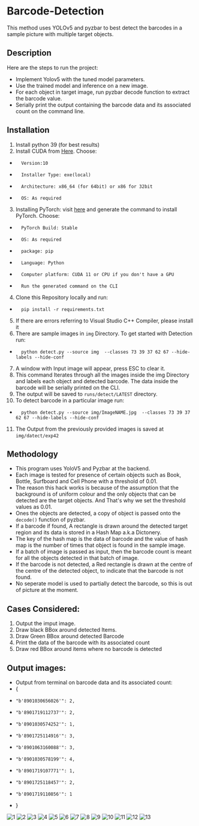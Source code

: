 # Barcode-Detection
This method uses YOLOv5 and pyzbar to best detect the barcodes in a sample picture with multiple target objects.

## Description
Here are the steps to run the project:
- Implement Yolov5 with the tuned model parameters.
- Use the trained model and inference on a new image.
- For each object in target image, run pyzbar decode function to extract the barcode value.
- Serially print the output containing the barcode data and its associated count on the command line.

## Installation

1. Install python 39 (for best results)
2. Install CUDA from [Here](https://developer.nvidia.com/cuda-downloads). Choose:
- 		Version:10
- 		Installer Type: exe(local)
- 		Architecture: x86_64 (for 64bit) or x86 for 32bit
- 		OS: As required
3. Installing PyTorch: visit [here](https://pytorch.org/get-started/locally/) and generate the command to install PyTorch. Choose:
- 		PyTorch Build: Stable
- 		OS: As required
- 		package: pip
- 		Language: Python
- 		Computer platform: CUDA 11 or CPU if you don't have a GPU
- 		Run the generated command on the CLI
4. Clone this Repository locally and run:
- 		pip install -r requirements.txt
5. If there are errors referring to Visual Studio C++ Compiler, please install it 
6. There are sample images in `img` Directory. To get started with Detection run: 
- 		python detect.py --source img  --classes 73 39 37 62 67 --hide-labels --hide-conf
7. A window with Input image will appear, press ESC to clear it.
8. This command Iterates through all the images inside the img Directory and labels each object and detected barcode. The data inside the barcode will be serially printed on the CLI.
9. The output will be saved to `runs/detect/LATEST` directory.
10. To detect barcode in a particular image run:
- 		python detect.py --source img/ImageNAME.jpg  --classes 73 39 37 62 67 --hide-labels --hide-conf

11. The Output from the previously provided images is saved at `img/datect/exp42`
## Methodology
- This program uses YoloV5 and Pyzbar at the backend.
- Each image is tested for presence of certain objects such as Book, Bottle, Surfboard and Cell Phone with a threshold of 0.01.
- The reason this hack works is because of the assumption that the background is of uniform colour and the only objects that can be detected are the target objects. And That's why we set the threshold values as 0.01.
- Ones the objects are detected, a copy of object is passed onto the `decode()` function of pyzbar.
- If a barcode if found, A rectangle is drawn around the detected target region and  its data is stored in a Hash Map a.k.a Dictonery.
- The key of the hash map is the data of barcode and the value of hash map is the number of times that object is found in the sample image.
- If a batch of image is passed as input, then the barcode count is meant for all the objects detected in that batch of image.
- If the barcode is not detected, a Red rectangle is drawn at the centre of the centre of the detected object, to indicate that the barcode is not found.
- No seperate model is used to partially detect the barcode, so this is out of picture at the moment. 

## Cases Considered:
1. Output the imput image.
2. Draw black BBox around detected Items.
3. Draw Green BBox around detected Barcode
4. Print the data of the barcode with its associated count
5. Draw red BBox around items where no barcode is detected
## Output images:
- Output from terminal on barcode data and its associated count:
- {
-     "b'8901030656026'": 2,
-     "b'8901719112737'": 2,
-     "b'8901030574252'": 1,
-     "b'8901725114916'": 3,
-     "b'8901063160088'": 3,
-     "b'8901030578199'": 4,
-     "b'8901719107771'": 1,
-     "b'8901725118457'": 2,
-     "b'8901719110856'": 1
- }

![1](https://user-images.githubusercontent.com/60206883/216367855-e3f59b0b-3abc-4da6-a6bc-5bdbc61e4928.jpg)
![2](https://user-images.githubusercontent.com/60206883/216367946-584b990a-44e3-4f0e-9959-2906765ae619.jpg)
![3](https://user-images.githubusercontent.com/60206883/216368084-c56340f8-8045-4f48-a1c7-ca047e5a3f48.jpg)
![4](https://user-images.githubusercontent.com/60206883/216368096-d440f5da-95c7-4238-9710-d831c0b34530.jpg)
![5](https://user-images.githubusercontent.com/60206883/216368119-3d0d37b2-ea74-4871-b5c4-1f56dd44884d.jpg)
![6](https://user-images.githubusercontent.com/60206883/216368217-ea2fe0b5-8bbe-48d6-8925-86189b3329cf.jpg)
![7](https://user-images.githubusercontent.com/60206883/216368249-19395707-753f-4435-ab89-6904e6299a86.jpg)
![8](https://user-images.githubusercontent.com/60206883/216368268-c9c02b7f-25a7-4651-b6f2-49bee2aa194c.jpg)
![9](https://user-images.githubusercontent.com/60206883/216368293-45f74aab-3574-43b5-a9a0-d35eed054584.jpg)
![10](https://user-images.githubusercontent.com/60206883/216368314-751e68a4-ee08-4657-a644-22c1f9cf63cf.jpg)
![11](https://user-images.githubusercontent.com/60206883/216368328-4043f3bc-a75f-4d28-bb98-2b8887ff4914.jpg)
![12](https://user-images.githubusercontent.com/60206883/216368350-a10de4bd-9018-46ed-86a5-ee834d030cd5.jpg)
![13](https://user-images.githubusercontent.com/60206883/216368387-6aea9bdf-1a20-4828-a457-6deda57ca481.jpg)

